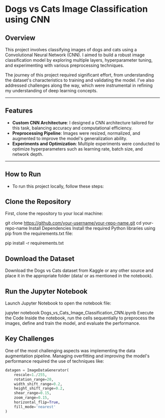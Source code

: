 # Dogs vs Cats Image Classification using CNN

## Overview
This project involves classifying images of dogs and cats using a Convolutional Neural Network (CNN). I aimed to build a robust image classification model by exploring multiple layers, hyperparameter tuning, and experimenting with various preprocessing techniques.

The journey of this project required significant effort, from understanding the dataset's characteristics to training and validating the model. I’ve also addressed challenges along the way, which were instrumental in refining my understanding of deep learning concepts.

---

## Features
- **Custom CNN Architecture**: I designed a CNN architecture tailored for this task, balancing accuracy and computational efficiency.
- **Preprocessing Pipeline**: Images were resized, normalized, and augmented to improve the model's generalization ability.
- **Experiments and Optimization**: Multiple experiments were conducted to optimize hyperparameters such as learning rate, batch size, and network depth.

---
## How to Run
- To run this project locally, follow these steps:

## Clone the Repository
First, clone the repository to your local machine:


git clone https://github.com/your-username/your-repo-name.git
cd your-repo-name
Install Dependencies
Install the required Python libraries using pip from the requirements.txt file:


pip install -r requirements.txt
## Download the Dataset
Download the Dogs vs Cats dataset from Kaggle or any other source and place it in the appropriate folder (data/ or as mentioned in the notebook).

## Run the Jupyter Notebook
Launch Jupyter Notebook to open the notebook file:

jupyter notebook Dogs_vs_Cats_Image_Classification_CNN.ipynb
Execute the Code
Inside the notebook, run the cells sequentially to preprocess the images, define and train the model, and evaluate the performance.

## Key Challenges
One of the most challenging aspects was implementing the data augmentation pipeline. Managing overfitting and improving the model's performance required the use of techniques like:

```python
datagen = ImageDataGenerator(
    rescale=1./255,
    rotation_range=20,
    width_shift_range=0.2,
    height_shift_range=0.2,
    shear_range=0.15,
    zoom_range=0.15,
    horizontal_flip=True,
    fill_mode='nearest'
)
